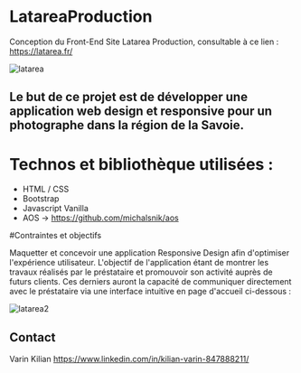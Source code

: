 # LatareaProduction

Conception du Front-End
Site Latarea Production, consultable à ce lien : https://latarea.fr/ 

![latarea](https://user-images.githubusercontent.com/83869281/159162218-a7ebf88e-dcc5-4e6b-9506-ded13a61e4dc.PNG)



## Le but de ce projet est de développer une application web design et responsive pour un photographe dans la région de la Savoie. 


# Technos et bibliothèque utilisées : 

* HTML / CSS
* Bootstrap
* Javascript Vanilla 
* AOS -> https://github.com/michalsnik/aos

#Contraintes et objectifs

Maquetter et concevoir une application Responsive Design afin d'optimiser l'expérience utilisateur. L'objectif de l'application étant de montrer les travaux réalisés par le préstataire et promouvoir son activité auprès de futurs clients.
Ces derniers auront la capacité de communiquer directement avec le préstataire via une interface intuitive en page d'accueil ci-dessous :

![latarea2](https://user-images.githubusercontent.com/83869281/159164338-d0d89936-9110-4eaa-a23d-c8baeb0835ef.PNG)

<!-- CONTACT -->
## Contact

Varin Kilian https://www.linkedin.com/in/kilian-varin-847888211/



